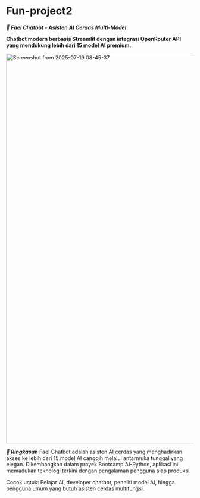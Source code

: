 # Fun-project2
***🤖 Fael Chatbot - Asisten AI Cerdas Multi-Model***

**Chatbot modern berbasis Streamlit dengan integrasi OpenRouter API yang mendukung lebih dari 15 model AI premium.**

<img width="1920" height="1048" alt="Screenshot from 2025-07-19 08-45-37" src="https://github.com/user-attachments/assets/bd0fb8dc-831a-47c8-a14c-5a3228f6a9e3" />

***🌟 Ringkasan***
Fael Chatbot adalah asisten AI cerdas yang menghadirkan akses ke lebih dari 15 model AI canggih melalui antarmuka tunggal yang elegan. Dikembangkan dalam proyek Bootcamp AI-Python, aplikasi ini memadukan teknologi terkini dengan pengalaman pengguna siap produksi.

Cocok untuk: Pelajar AI, developer chatbot, peneliti model AI, hingga pengguna umum yang butuh asisten cerdas multifungsi.
